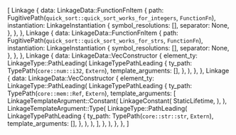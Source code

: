[
    Linkage {
        data: LinkageData::FunctionFnItem {
            path: FugitivePath(`quick_sort::quick_sort_works_for_integers`, `FunctionFn`),
            instantiation: LinkageInstantiation {
                symbol_resolutions: [],
                separator: None,
            },
        },
    },
    Linkage {
        data: LinkageData::FunctionFnItem {
            path: FugitivePath(`quick_sort::quick_sort_works_for_strs`, `FunctionFn`),
            instantiation: LinkageInstantiation {
                symbol_resolutions: [],
                separator: None,
            },
        },
    },
    Linkage {
        data: LinkageData::VecConstructor {
            element_ty: LinkageType::PathLeading(
                LinkageTypePathLeading {
                    ty_path: TypePath(`core::num::i32`, `Extern`),
                    template_arguments: [],
                },
            ),
        },
    },
    Linkage {
        data: LinkageData::VecConstructor {
            element_ty: LinkageType::PathLeading(
                LinkageTypePathLeading {
                    ty_path: TypePath(`core::mem::Ref`, `Extern`),
                    template_arguments: [
                        LinkageTemplateArgument::Constant(
                            LinkageConstant(
                                StaticLifetime,
                            ),
                        ),
                        LinkageTemplateArgument::Type(
                            LinkageType::PathLeading(
                                LinkageTypePathLeading {
                                    ty_path: TypePath(`core::str::str`, `Extern`),
                                    template_arguments: [],
                                },
                            ),
                        ),
                    ],
                },
            ),
        },
    },
]